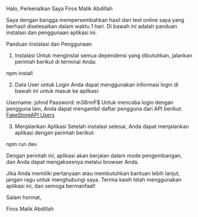 Halo, Perkenalkan Saya Firos Malik Abdillah

Saya dengan bangga mempersembahkan hasil dari test online saya yang berhasil diselesaikan dalam waktu 1 hari. Di bawah ini adalah panduan instalasi dan penggunaan aplikasi ini.

Panduan Instalasi dan Penggunaan
1. Instalasi
Untuk menginstal semua dependensi yang dibutuhkan, jalankan perintah berikut di terminal Anda:

npm install

2. Data User untuk Login
Anda dapat menggunakan informasi login di bawah ini untuk masuk ke aplikasi:

Username: johnd
Password: m38rmF$
Untuk mencoba login dengan pengguna lain, Anda dapat mengambil daftar pengguna dari API berikut: [FakeStoreAPI Users](https://fakestoreapi.com/users)

3. Menjalankan Aplikasi
Setelah instalasi selesai, Anda dapat menjalankan aplikasi dengan perintah berikut:

npm run dev

Dengan perintah ini, aplikasi akan berjalan dalam mode pengembangan, dan Anda dapat mengaksesnya melalui browser Anda.

Jika Anda memiliki pertanyaan atau membutuhkan bantuan lebih lanjut, jangan ragu untuk menghubungi saya. Terima kasih telah menggunakan aplikasi ini, dan semoga bermanfaat!

Salam hormat,

Firos Malik Abdillah


